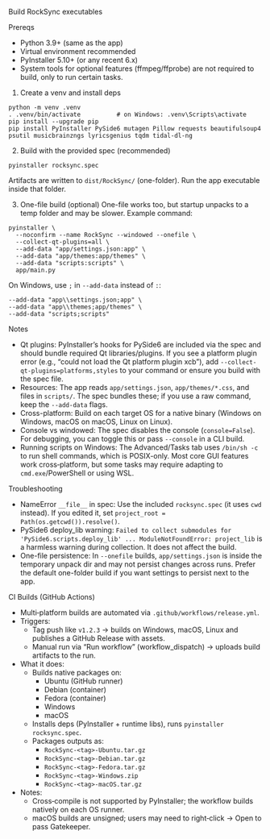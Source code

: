Build RockSync executables

Prereqs
- Python 3.9+ (same as the app)
- Virtual environment recommended
- PyInstaller 5.10+ (or any recent 6.x)
- System tools for optional features (ffmpeg/ffprobe) are not required to build, only to run certain tasks.

1) Create a venv and install deps
```
python -m venv .venv
. .venv/bin/activate          # on Windows: .venv\Scripts\activate
pip install --upgrade pip
pip install PyInstaller PySide6 mutagen Pillow requests beautifulsoup4 psutil musicbrainzngs lyricsgenius tqdm tidal-dl-ng
```

2) Build with the provided spec (recommended)
```
pyinstaller rocksync.spec
```

Artifacts are written to `dist/RockSync/` (one-folder). Run the app executable inside that folder.

3) One-file build (optional)
One-file works too, but startup unpacks to a temp folder and may be slower. Example command:
```
pyinstaller \
  --noconfirm --name RockSync --windowed --onefile \
  --collect-qt-plugins=all \
  --add-data "app/settings.json:app" \
  --add-data "app/themes:app/themes" \
  --add-data "scripts:scripts" \
  app/main.py
```
On Windows, use `;` in `--add-data` instead of `:`:
```
--add-data "app\\settings.json;app" \
--add-data "app\\themes;app/themes" \
--add-data "scripts;scripts"
```

Notes
- Qt plugins: PyInstaller’s hooks for PySide6 are included via the spec and should bundle required Qt libraries/plugins. If you see a platform plugin error (e.g., “could not load the Qt platform plugin xcb”), add `--collect-qt-plugins=platforms,styles` to your command or ensure you build with the spec file.
- Resources: The app reads `app/settings.json`, `app/themes/*.css`, and files in `scripts/`. The spec bundles these; if you use a raw command, keep the `--add-data` flags.
- Cross-platform: Build on each target OS for a native binary (Windows on Windows, macOS on macOS, Linux on Linux).
- Console vs windowed: The spec disables the console (`console=False`). For debugging, you can toggle this or pass `--console` in a CLI build.
- Running scripts on Windows: The Advanced/Tasks tab uses `/bin/sh -c` to run shell commands, which is POSIX-only. Most core GUI features work cross‑platform, but some tasks may require adapting to `cmd.exe`/PowerShell or using WSL.

Troubleshooting
- NameError `__file__` in spec: Use the included `rocksync.spec` (it uses `cwd` instead). If you edited it, set `project_root = Path(os.getcwd()).resolve()`.
- PySide6 deploy_lib warning: `Failed to collect submodules for 'PySide6.scripts.deploy_lib' ... ModuleNotFoundError: project_lib` is a harmless warning during collection. It does not affect the build.
- One-file persistence: In `--onefile` builds, `app/settings.json` is inside the temporary unpack dir and may not persist changes across runs. Prefer the default one-folder build if you want settings to persist next to the app.

CI Builds (GitHub Actions)
- Multi‑platform builds are automated via `.github/workflows/release.yml`.
- Triggers:
  - Tag push like `v1.2.3` → builds on Windows, macOS, Linux and publishes a GitHub Release with assets.
  - Manual run via “Run workflow” (workflow_dispatch) → uploads build artifacts to the run.
- What it does:
  - Builds native packages on:
    - Ubuntu (GitHub runner)
    - Debian (container)
    - Fedora (container)
    - Windows
    - macOS
  - Installs deps (PyInstaller + runtime libs), runs `pyinstaller rocksync.spec`.
  - Packages outputs as:
    - `RockSync-<tag>-Ubuntu.tar.gz`
    - `RockSync-<tag>-Debian.tar.gz`
    - `RockSync-<tag>-Fedora.tar.gz`
    - `RockSync-<tag>-Windows.zip`
    - `RockSync-<tag>-macOS.tar.gz`
- Notes:
  - Cross‑compile is not supported by PyInstaller; the workflow builds natively on each OS runner.
  - macOS builds are unsigned; users may need to right‑click → Open to pass Gatekeeper.
